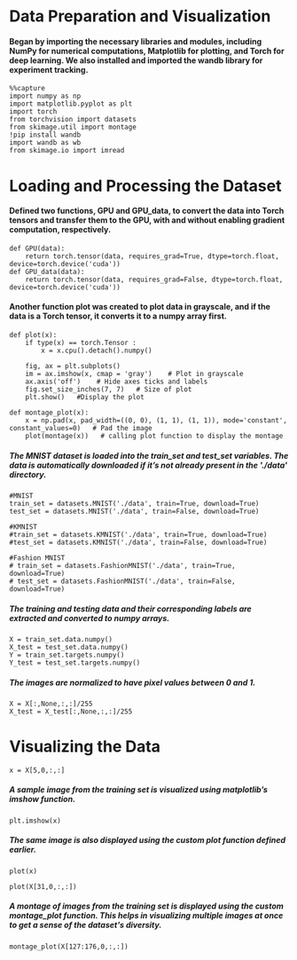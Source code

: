 # Data Preparation and Visualization
#### Began by importing the necessary libraries and modules, including NumPy for numerical computations, Matplotlib for plotting, and Torch for deep learning. We also installed and imported the wandb library for experiment tracking.

```
%%capture
import numpy as np
import matplotlib.pyplot as plt
import torch
from torchvision import datasets
from skimage.util import montage
!pip install wandb
import wandb as wb
from skimage.io import imread
```
# Loading and Processing the Dataset
#### Defined two functions, GPU and GPU_data, to convert the data into Torch tensors and transfer them to the GPU, with and without enabling gradient computation, respectively. 
```
def GPU(data):
    return torch.tensor(data, requires_grad=True, dtype=torch.float, device=torch.device('cuda'))
def GPU_data(data):
    return torch.tensor(data, requires_grad=False, dtype=torch.float, device=torch.device('cuda'))
```
#### Another function plot was created to plot data in grayscale, and if the data is a Torch tensor, it converts it to a numpy array first.
```
def plot(x):
    if type(x) == torch.Tensor :
        x = x.cpu().detach().numpy()

    fig, ax = plt.subplots()
    im = ax.imshow(x, cmap = 'gray')    # Plot in grayscale 
    ax.axis('off')    # Hide axes ticks and labels
    fig.set_size_inches(7, 7)   # Size of plot 
    plt.show()   #Display the plot
```
```
def montage_plot(x):
    x = np.pad(x, pad_width=((0, 0), (1, 1), (1, 1)), mode='constant', constant_values=0)   # Pad the image
    plot(montage(x))   # calling plot function to display the montage
```
##### The MNIST dataset is loaded into the train_set and test_set variables. The data is automatically downloaded if it’s not already present in the './data' directory.
```
#MNIST
train_set = datasets.MNIST('./data', train=True, download=True)
test_set = datasets.MNIST('./data', train=False, download=True)

#KMNIST
#train_set = datasets.KMNIST('./data', train=True, download=True)
#test_set = datasets.KMNIST('./data', train=False, download=True)

#Fashion MNIST
# train_set = datasets.FashionMNIST('./data', train=True, download=True)
# test_set = datasets.FashionMNIST('./data', train=False, download=True)
```
##### The training and testing data and their corresponding labels are extracted and converted to numpy arrays.
```
X = train_set.data.numpy()
X_test = test_set.data.numpy()
Y = train_set.targets.numpy()
Y_test = test_set.targets.numpy()
```
##### The images are normalized to have pixel values between 0 and 1.
```
X = X[:,None,:,:]/255    
X_test = X_test[:,None,:,:]/255 
```
# Visualizing the Data
```
x = X[5,0,:,:]
```
##### A sample image from the training set is visualized using matplotlib’s imshow function.
```
plt.imshow(x)
```
##### The same image is also displayed using the custom plot function defined earlier.
```
plot(x)
```
```
plot(X[31,0,:,:])
```
##### A montage of images from the training set is displayed using the custom montage_plot function. This helps in visualizing multiple images at once to get a sense of the dataset's diversity.
```
montage_plot(X[127:176,0,:,:])
```

















